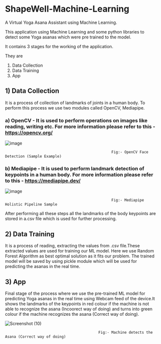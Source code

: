 # ShapeWell-Machine-Learning
A Virtual Yoga Asana Assistant using Machine Learning.

This application using Machine Learning and some python libraries to detect some Yoga asanas which were pre trained to the model.

It contains 3 stages for the working of the application.

They are 
1) Data Collection
2) Data Training 
3) App

## 1) Data Collection
It is a process of collection of landmarks of joints in a human body. To perform this process we use two modules called OpenCV, Mediapipe.
### a) OpenCV - It is used to perform operations on images like reading, writing etc. For more information please refer to this - https://opencv.org/

![image](https://user-images.githubusercontent.com/57896227/206229705-4bd49e14-af95-4cab-b230-89347905d041.png)
                                                    
                                                     Fig:- OpenCV Face Detection (Sample Example)

### b) Mediapipe - It is used to perform landmark detection of keypoints in a human body. For more information please refer to this - https://mediapipe.dev/

![image](https://user-images.githubusercontent.com/57896227/206228479-c8fd39f8-58a1-43de-8539-9c1f6e880caf.png)

                                                     Fig:- Mediapipe Holistic Pipeline Sample
                                                     
After performing all these steps all the landmarks of the body keypoints are stored in a.csv file which is used for further processing.

## 2) Data Training
It is a process of reading, extracting the values from .csv file.These extracted values are used for training our ML model. Here we use Random Forest Algorithm as best optimal solution as it fits our problem. The trained model will be saved by using pickle module which will be used for predicting the asanas in the real time.

## 3) App
Final stage of the process where we use the pre-trained ML model for predicting Yoga asanas in the real time using Webcam feed of the device.It shows the landmarks of the keypoints in red colour if the machine is not able to recognize the asana (Incoorect way of doing) and turns into green colour if the machine recognizes the asana (Correct way of doing).

![Screenshot (10)](https://user-images.githubusercontent.com/57896227/206234685-2b733b61-be42-46f2-aa78-6d5118a01b6a.png)

                                               Fig:- Machine detects the Asana (Correct way of doing)
